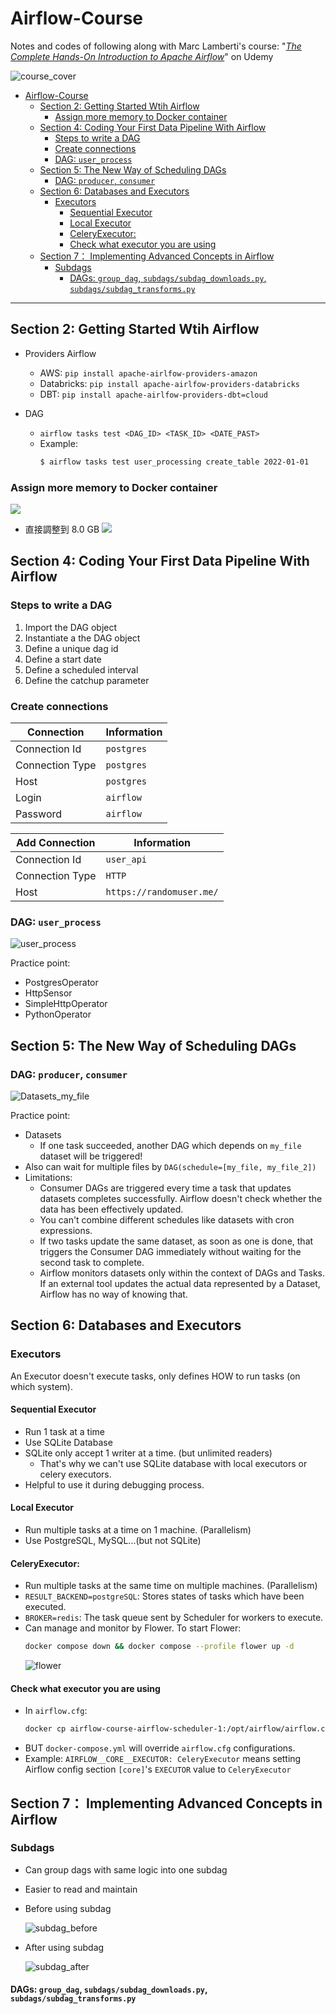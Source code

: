 # Airflow-Course

Notes and codes of following along with Marc Lamberti's course: "_[The Complete Hands-On Introduction to Apache Airflow](https://www.udemy.com/course/the-complete-hands-on-course-to-master-apache-airflow/)_" on Udemy

![course_cover](images/course_cover.png)

- [Airflow-Course](#airflow-course)
  - [Section 2: Getting Started Wtih Airflow](#section-2-getting-started-wtih-airflow)
    - [Assign more memory to Docker container](#assign-more-memory-to-docker-container)
  - [Section 4: Coding Your First Data Pipeline With Airflow](#section-4-coding-your-first-data-pipeline-with-airflow)
    - [Steps to write a DAG](#steps-to-write-a-dag)
    - [Create connections](#create-connections)
    - [DAG: `user_process`](#dag-user_process)
  - [Section 5: The New Way of Scheduling DAGs](#section-5-the-new-way-of-scheduling-dags)
    - [DAG: `producer`, `consumer`](#dag-producer-consumer)
  - [Section 6: Databases and Executors](#section-6-databases-and-executors)
    - [Executors](#executors)
      - [Sequential Executor](#sequential-executor)
      - [Local Executor](#local-executor)
      - [CeleryExecutor:](#celeryexecutor)
      - [Check what executor you are using](#check-what-executor-you-are-using)
  - [Section 7： Implementing Advanced Concepts in Airflow](#section-7-implementing-advanced-concepts-in-airflow)
    - [Subdags](#subdags)
      - [DAGs: `group_dag`, `subdags/subdag_downloads.py`, `subdags/subdag_transforms.py`](#dags-group_dag-subdagssubdag_downloadspy-subdagssubdag_transformspy)

---

## Section 2: Getting Started Wtih Airflow

- Providers Airflow

  - AWS: `pip install apache-airlfow-providers-amazon`
  - Databricks: `pip install apache-airlfow-providers-databricks`
  - DBT: `pip install apache-airlfow-providers-dbt=cloud`

- DAG
  - `airflow tasks test <DAG_ID> <TASK_ID> <DATE_PAST>`
  - Example:
    ```bash
    $ airflow tasks test user_processing create_table 2022-01-01
    ```

### Assign more memory to Docker container

![](https://i.imgur.com/6vjqbyY.png)

- 直接調整到 8.0 GB
  ![](https://i.imgur.com/EPm8aL3.png)

## Section 4: Coding Your First Data Pipeline With Airflow

### Steps to write a DAG

1. Import the DAG object
2. Instantiate a the DAG object
3. Define a unique dag id
4. Define a start date
5. Define a scheduled interval
6. Define the catchup parameter

### Create connections

| Connection      | Information |
| --------------- | ----------- |
| Connection Id   | `postgres`  |
| Connection Type | `postgres`  |
| Host            | `postgres`  |
| Login           | `airflow`   |
| Password        | `airflow`   |

| Add Connection  | Information              |
| --------------- | ------------------------ |
| Connection Id   | `user_api`               |
| Connection Type | `HTTP`                   |
| Host            | `https://randomuser.me/` |

### DAG: `user_process`

![user_process](images/user_process.png)

Practice point:

- PostgresOperator
- HttpSensor
- SimpleHttpOperator
- PythonOperator

## Section 5: The New Way of Scheduling DAGs

### DAG: `producer`, `consumer`

![Datasets_my_file](images/Datasets_my_file.png)

Practice point:

- Datasets
  - If one task succeeded, another DAG which depends on `my_file` dataset will be triggered!
- Also can wait for multiple files by `DAG(schedule=[my_file, my_file_2])`
- Limitations:
  - Consumer DAGs are triggered every time a task that updates datasets completes successfully. Airflow doesn't check whether the data has been effectively updated.
  - You can't combine different schedules like datasets with cron expressions.
  - If two tasks update the same dataset, as soon as one is done, that triggers the Consumer DAG immediately without waiting for the second task to complete.
  - Airflow monitors datasets only within the context of DAGs and Tasks. If an external tool updates the actual data represented by a Dataset, Airflow has no way of knowing that.

## Section 6: Databases and Executors

### Executors

An Executor doesn't execute tasks, only defines HOW to run tasks (on which system).

#### Sequential Executor

- Run 1 task at a time
- Use SQLite Database
- SQLite only accept 1 writer at a time. (but unlimited readers)
  - That's why we can't use SQLite database with local executors or celery executors.
- Helpful to use it during debugging process.

#### Local Executor

- Run multiple tasks at a time on 1 machine. (Parallelism)
- Use PostgreSQL, MySQL...(but not SQLite)

#### CeleryExecutor:

- Run multiple tasks at the same time on multiple machines. (Parallelism)
- `RESULT_BACKEND=postgreSQL`: Stores states of tasks which have been executed.
- `BROKER=redis`: The task queue sent by Scheduler for workers to execute.
- Can manage and monitor by Flower. To start Flower:
  ```bash
  docker compose down && docker compose --profile flower up -d
  ```
  ![flower](images/flower.png)

#### Check what executor you are using

- In `airflow.cfg`:
  ```bash
  docker cp airflow-course-airflow-scheduler-1:/opt/airflow/airflow.cfg .
  ```
- BUT `docker-compose.yml` will override `airflow.cfg` configurations.
- Example: `AIRFLOW__CORE__EXECUTOR: CeleryExecutor` means setting Airflow config section `[core]`'s `EXECUTOR` value to `CeleryExecutor`

## Section 7： Implementing Advanced Concepts in Airflow

### Subdags

- Can group dags with same logic into one subdag
- Easier to read and maintain
- Before using subdag

  ![subdag_before](images/subdag_before.png)

- After using subdag

  ![subdag_after](images/subdag_after.png)

#### DAGs: `group_dag`, `subdags/subdag_downloads.py`, `subdags/subdag_transforms.py`
